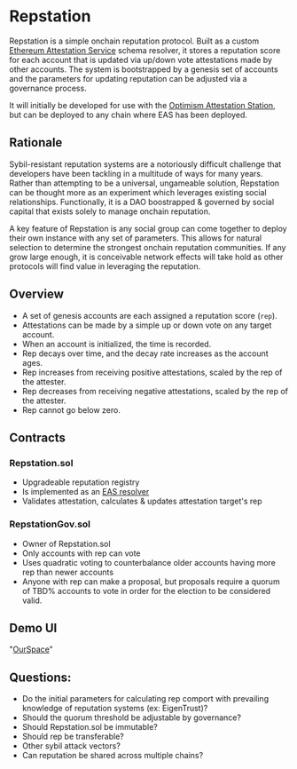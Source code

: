 # Repstation

Repstation is a simple onchain reputation protocol. Built as a custom [Ethereum Attestation Service](https://attest.sh/) schema resolver, it stores a reputation score for each account that is updated via up/down vote attestations made by other accounts. The system is bootstrapped by a genesis set of accounts and the parameters for updating reputation can be adjusted via a governance process. 

It will initially be developed for use with the [Optimism Attestation Station](https://community.optimism.io/docs/identity/atst-v1/), but can be deployed to any chain where EAS has been deployed.

## Rationale
Sybil-resistant reputation systems are a notoriously difficult challenge that developers have been tackling in a multitude of ways for many years. Rather than attempting to be a universal, ungameable solution, Repstation can be thought more as an experiment which leverages existing social relationships. Functionally, it is a DAO boostrapped & governed by social capital that exists solely to manage onchain reputation. 

A key feature of Repstation is any social group can come together to deploy their own instance with any set of parameters. This allows for natural selection to determine the strongest onchain reputation communities. If any grow large enough, it is conceivable network effects will take hold as other protocols will find value in leveraging the reputation.

## Overview

- A set of genesis accounts are each assigned a reputation score (`rep`).
- Attestations can be made by a simple up or down vote on any target account.
- When an account is initialized, the time is recorded.
- Rep decays over time, and the decay rate increases as the account ages.
- Rep increases from receiving positive attestations, scaled by the rep of the attester.
- Rep decreases from receiving negative attestations, scaled by the rep of the attester.
- Rep cannot go below zero.

## Contracts

### Repstation.sol

- Upgradeable reputation registry
- Is implemented as an [EAS resolver](https://docs.attest.sh/docs/tutorials/resolver-contracts)
- Validates attestation, calculates & updates attestation target's rep

### RepstationGov.sol
- Owner of Repstation.sol
- Only accounts with rep can vote
- Uses quadratic voting to counterbalance older accounts having more rep than newer accounts
- Anyone with rep can make a proposal, but proposals require a quorum of TBD% accounts to vote in order for the election to be considered valid.

## Demo UI

"[OurSpace](https://github.com/gigamesh/ourspace)"

## Questions:

- Do the initial parameters for calculating rep comport with prevailing knowledge of reputation systems (ex: EigenTrust)?
- Should the quorum threshold be adjustable by governance?
- Should Repstation.sol be immutable?
- Should rep be transferable? 
- Other sybil attack vectors?
- Can reputation be shared across multiple chains?
